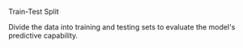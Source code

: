 Train-Test Split

Divide the data into training and testing sets to evaluate the model's predictive capability.


